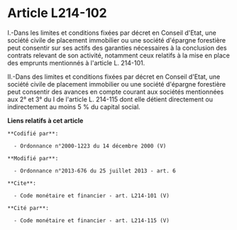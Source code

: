 # Article L214-102

I.-Dans les limites et conditions fixées par décret en Conseil d'Etat, une société civile de placement immobilier ou une
société d'épargne forestière peut consentir sur ses actifs des garanties nécessaires à la conclusion des contrats relevant de
son activité, notamment ceux relatifs à la mise en place des emprunts mentionnés à l'article L. 214-101. 

II.-Dans des limites et conditions fixées par décret en Conseil d'Etat, une société civile de placement immobilier ou une
société d'épargne forestière peut consentir des avances en compte courant aux sociétés mentionnées aux 2° et 3° du I de
l'article L. 214-115 dont elle détient directement ou indirectement au moins 5 % du capital social.

**Liens relatifs à cet article**

	**Codifié par**:

	  - Ordonnance n°2000-1223 du 14 décembre 2000 (V)

	**Modifié par**:

	  - Ordonnance n°2013-676 du 25 juillet 2013 - art. 6

	**Cite**:

	  - Code monétaire et financier - art. L214-101 (V)

	**Cité par**:

	  - Code monétaire et financier - art. L214-115 (V)
